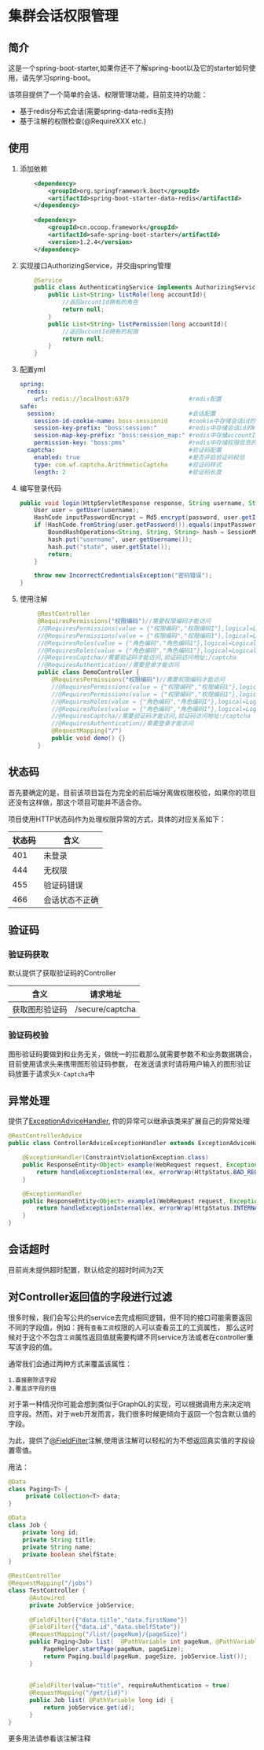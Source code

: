 # 集群会话权限管理<br>

## 简介

这是一个spring-boot-starter,如果你还不了解spring-boot以及它的starter如何使用，请先学习spring-boot。

该项目提供了一个简单的会话、权限管理功能，目前支持的功能：

- 基于redis分布式会话(需要spring-data-redis支持)
- 基于注解的权限检查(@RequireXXX etc.)

## 使用

1. 添加依赖
    ```xml
        <dependency>
            <groupId>org.springframework.boot</groupId>
            <artifactId>spring-boot-starter-data-redis</artifactId>
        </dependency>
        
        <dependency>
            <groupId>cn.ocoop.framework</groupId>
            <artifactId>safe-spring-boot-starter</artifactId>
            <version>1.2.4</version>
        </dependency>
    ```

2. 实现接口AuthorizingService，并交由spring管理
    ```java
        @Service
        public class AuthenticatingService implements AuthorizingService {
            public List<String> listRole(long accountId){
                //返回accuntId拥有的角色
                return null;
            }
            public List<String> listPermission(long accountId){
                //返回accuntId拥有的权限
                return null;
            }
        }
    ```

3. 配置yml
    ```yml
    spring:
      redis:
        url: redis://localhost:6379                 #redis配置
    safe:
      session:                                      #会话配置 
        session-id-cookie-name: boss-sessionid      #cookie中存储会话id的name
        session-key-prefix: "boss:session:"         #redis中存储会话id的key前缀
        session-map-key-prefix: "boss:session_map:" #redis中存储accountId和会话id映射关系的key前缀
        permission-key: "boss:pms"                  #redis中存储权限信息的key前缀
      captcha:                                      #验证码配置
        enabled: true                               #是否开启验证码校验  
        type: com.wf.captcha.ArithmeticCaptcha      #验证码样式
        length: 2                                   #验证码长度   
    ```

4. 编写登录代码
    ```java
    public void login(HttpServletResponse response, String username, String password) throws UnknownAccountException, AccountLockedException, IncorrectCredentialsException {
        User user = getUser(username);
        HashCode inputPasswordEncrypt = Md5.encrypt(password, user.getId());
        if (HashCode.fromString(user.getPassword()).equals(inputPasswordEncrypt)) {
            BoundHashOperations<String, String, String> hash = SessionManager.createAuthenticatedSession(response, user.getId());
            hash.put("username", user.getUsername());
            hash.put("state", user.getState());
            return;
        }
    
        throw new IncorrectCredentialsException("密码错误");
    }
    ```

5. 使用注解
    ```java
         @RestController
         @RequiresPermissions("权限编码")//需要权限编码才能访问
         //@RequiresPermissions(value = {"权限编码","权限编码1"},logical=Logical.AND)//需要多个权限编码才能访问
         //@RequiresPermissions(value = {"权限编码","权限编码1"},logical=Logical.OR)//需要任意权限编码才能访问
         //@RequiresRoles(value = {"角色编码","角色编码1"},logical=Logical.AND)//需要多个角色才能访问
         //@RequiresRoles(value = {"角色编码","角色编码1"},logical=Logical.OR)//需要任意角色才能访问
         //@RequiresCaptcha//需要验证码才能访问,验证码访问地址:/captcha
         //@RequiresAuthentication//需要登录才能访问
         public class DemoController {
             @RequiresPermissions("权限编码")//需要权限编码才能访问
             //@RequiresPermissions(value = {"权限编码","权限编码1"},logical=Logical.AND)//需要多个权限编码才能访问
             //@RequiresPermissions(value = {"权限编码","权限编码1"},logical=Logical.OR)//需要任意权限编码才能访问
             //@RequiresRoles(value = {"角色编码","角色编码1"},logical=Logical.AND)//需要多个角色才能访问
             //@RequiresRoles(value = {"角色编码","角色编码1"},logical=Logical.OR)//需要任意角色才能访问
             //@RequiresCaptcha//需要验证码才能访问,验证码访问地址:/captcha
             //@RequiresAuthentication//需要登录才能访问
             @RequestMapping("/")
             public void demo() {}
         }
    ```

## 状态码

首先要确定的是，目前该项目旨在为完全的前后端分离做权限校验，如果你的项目还没有这样做，那这个项目可能并不适合你。

项目使用HTTP状态码作为处理权限异常的方式，具体的对应关系如下：

|状态码|含义|
|---|---|
|401|未登录|
|444|无权限|
|455|验证码错误|
|466|会话状态不正确|

## 验证码

### 验证码获取
    
默认提供了获取验证码的Controller

|含义|请求地址|
|---|---|
|获取图形验证码|/secure/captcha|

### 验证码校验

图形验证码要做到和业务无关，做统一的拦截那么就需要参数不和业务数据耦合，目前使用请求头来携带图形验证码参数，
在发送请求时请将用户输入的图形验证码放置于请求头`X-Captcha`中

## 异常处理
提供了[ExceptionAdviceHandler](src/main/java/cn/ocoop/framework/safe/ex/ExceptionAdviceHandler.java),
你的异常可以继承该类来扩展自己的异常处理

```java
@RestControllerAdvice
public class ControllerAdviceExceptionHandler extends ExceptionAdviceHandler {

    @ExceptionHandler(ConstraintViolationException.class)
    public ResponseEntity<Object> example(WebRequest request, Exception ex) {
        return handleExceptionInternal(ex, errorWrap(HttpStatus.BAD_REQUEST.value(), "请求参数不正确", ex.getLocalizedMessage()), new HttpHeaders(), HttpStatus.BAD_REQUEST, request);
    }

    @ExceptionHandler
    public ResponseEntity<Object> example1(WebRequest request, Exception ex) {
        return handleExceptionInternal(ex, errorWrap(HttpStatus.INTERNAL_SERVER_ERROR.value(), "系统异常", ex.getLocalizedMessage()), new HttpHeaders(), HttpStatus.BAD_REQUEST, request);
    }
}
```

## 会话超时

目前尚未提供超时配置，默认给定的超时时间为2天

## 对Controller返回值的字段进行过滤

很多时候，我们会写公共的service去完成相同逻辑，但不同的接口可能需要返回不同的字段值，例如：拥有`查看工资`权限的人可以查看员工的工资属性，
那么这时候对于这个不包含`工资`属性返回值就需要构建不同service方法或者在controller重写该字段的值。

通常我们会通过两种方式来覆盖该属性：

    1.直接删除该字段
    2.覆盖该字段的值
    
 对于第一种情况你可能会想到类似于GraphQL的实现，可以根据调用方来决定响应字段。然而，对于web开发而言，我们很多时候更倾向于返回一个包含默认值的字段。
 
为此，提供了[@FieldFilter](https://github.com/xfeat/safe-spring-boot-starter/blob/master/src/main/java/cn/ocoop/framework/safe/response/FieldFilter.java)注解,使用该注解可以轻松的为不想返回真实值的字段设置零值。

用法：
```java
@Data
class Paging<T> {
     private Collection<T> data;
}

@Data
class Job {
    private long id;
    private String title;
    private String name;
    private boolean shelfState;
}

@RestController
@RequestMapping("/jobs")
class TestController {
      @Autowired
      private JobService jobService;
     
      @FieldFilter({"data.title","data.firstName"})
      @FieldFilter({"data.id","data.shelfState"})
      @RequestMapping("/list/{pageNum}/{pageSize}")
      public Paging<Job> list(  @PathVariable int pageNum, @PathVariable int pageSize ) {
          PageHelper.startPage(pageNum, pageSize);
          return Paging.build(pageNum, pageSize, jobService.list());
      }
      
      
      @FieldFilter(value="title", requireAuthentication = true)
      @RequestMapping("/get/{id}")
      public Job list( @PathVariable long id) {
          return jobService.get(id);
      }
}

```   

更多用法请参看该注解注释








